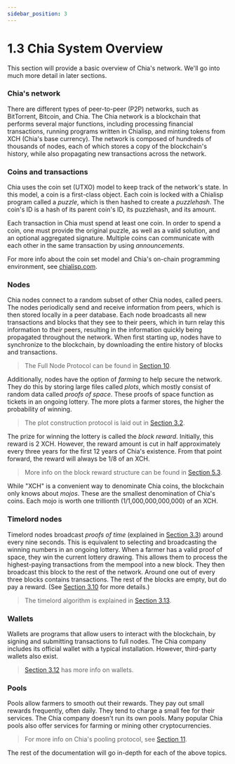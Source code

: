 ```yaml
---
sidebar_position: 3
---
```


# 1.3 Chia System Overview

This section will provide a basic overview of Chia's network. We'll go into much more detail in later sections.

### Chia's network
There are different types of peer-to-peer (P2P) networks, such as BitTorrent, Bitcoin, and Chia. The Chia network is a blockchain that performs several major functions, including processing financial transactions, running programs written in Chialisp, and minting tokens from XCH (Chia's base currency). The network is composed of hundreds of thousands of nodes, each of which stores a copy of the blockchain's history, while also propagating new transactions across the network.

### Coins and transactions
Chia uses the coin set (UTXO) model to keep track of the network's state. In this model, a coin is a first-class object. Each coin is locked with a Chialisp program called a _puzzle_, which is then hashed to create a _puzzlehash_. The coin's ID is a hash of its parent coin's ID, its puzzlehash, and its amount.

Each transaction in Chia must spend at least one coin. In order to spend a coin, one must provide the original puzzle, as well as a valid solution, and an optional aggregated signature. Multiple coins can communicate with each other in the same transaction by using _announcements_.

For more info about the coin set model and Chia's on-chain programming environment, see [chialisp.com](https://chialisp.com).

### Nodes
Chia nodes connect to a random subset of other Chia nodes, called peers. The nodes periodically send and receive information from peers, which is then stored locally in a peer database. Each node broadcasts all new transactions and blocks that they see to their peers, which in turn relay this information to _their_ peers, resulting in the information quickly being propagated throughout the network. When first starting up, nodes have to synchronize to the blockchain, by downloading the entire history of blocks and transactions.

  >The Full Node Protocol can be found in [Section 10](/docs/10protocol/protocol "Section 3.10: Full Node Protocol").

Additionally, nodes have the option of _farming_ to help secure the network. They do this by storing large files called _plots_, which mostly consist of random data called _proofs of space_. These proofs of space function as tickets in an ongoing lottery. The more plots a farmer stores, the higher the probability of winning.

  >The plot construction protocol is laid out in [Section 3.2](/docs/03consensus/proof-of-space "Section 3.2: Proof of Space.").

The prize for winning the lottery is called the _block reward_. Initially, this reward is 2 XCH. However, the reward amount is cut in half approximately every three years for the first 12 years of Chia's existence. From that point forward, the reward will always be 1/8 of an XCH.

  >More info on the block reward structure can be found in [Section 5.3](/docs/05block-validation/block_rewards "Section 5.3: Block Rewards").

While "XCH" is a convenient way to denominate Chia coins, the blockchain only knows about _mojos_. These are the smallest denomination of Chia's coins. Each mojo is worth one trillionth (1/1,000,000,000,000) of an XCH.

### Timelord nodes
Timelord nodes broadcast _proofs of time_ (explained in [Section 3.3](/docs/03consensus/vdfs "Section 3.3: VDFs")) around every nine seconds. This is equivalent to selecting and broadcasting the winning numbers in an ongoing lottery. When a farmer has a valid proof of space, they win the current lottery drawing. This allows them to process the highest-paying transactions from the mempool into a new block. They then broadcast this block to the rest of the network. Around one out of every three blocks contains transactions. The rest of the blocks are empty, but do pay a reward. (See [Section 3.10](/docs/03consensus/foliage "Section 3.10: Foliage") for more details.)

  >The timelord algorithm is explained in [Section 3.13](/docs/03consensus/timelords "Section 3.13: Timelord Algorithm").

### Wallets
Wallets are programs that allow users to interact with the blockchain, by signing and submitting transactions to full nodes. The Chia company includes its official wallet with a typical installation. However, third-party wallets also exist.

  >[Section 3.12](/docs/03consensus/light_clients "Section 3.12: Light Clients") has more info on wallets.

### Pools
Pools allow farmers to smooth out their rewards. They pay out small rewards frequently, often daily. They tend to charge a small fee for their services. The Chia company doesn't run its own pools. Many popular Chia pools also offer services for farming or mining other cryptocurrencies.

  >For more info on Chia's pooling protocol, see [Section 11](/docs/11pooling/pooling "Section 11: Pooling").

The rest of the documentation will go in-depth for each of the above topics.
